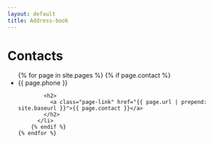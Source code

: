 ```yaml
---
layout: default
title: Address-book
---
```


<div class="home">

  <h1 class="page-heading">Contacts</h1>

  <ul class="contact-list">
    {% for page in site.pages %}
        {% if page.contact %}
          <li>
            <span class="page-meta">{{ page.phone }}</span>

            <h2>
              <a class="page-link" href="{{ page.url | prepend: site.baseurl }}">{{ page.contact }}</a>
            </h2>
          </li>
        {% endif %}
    {% endfor %}
  </ul>

</div>
